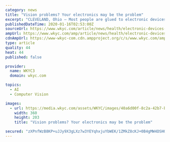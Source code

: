 ```yaml
---
category: news
title: "Vision problems? Your electronics may be the problem"
excerpt: "CLEVELAND, Ohio — Most people are glued to electronic devices throughout the day and doctors say it's putting a real strain on their eyes. There’s a name for it: Computer Vision Syndrome (CVS.) “More people do spend time on screens and so I think that risk factor has gotten worse,” explains Dr. Craig See, of Cleveland Clinic’s Cole ..."
publishedDateTime: 2020-01-16T02:53:00Z
sourceUrl: https://www.wkyc.com/article/news/health/electronic-devices-causing-vision-problems/95-787d0be3-0e82-486e-b78e-a07bc645f8d4
ampUrl: https://www.wkyc.com/amp/article/news/health/electronic-devices-causing-vision-problems/95-787d0be3-0e82-486e-b78e-a07bc645f8d4
cdnAmpUrl: https://www-wkyc-com.cdn.ampproject.org/c/s/www.wkyc.com/amp/article/news/health/electronic-devices-causing-vision-problems/95-787d0be3-0e82-486e-b78e-a07bc645f8d4
type: article
quality: 44
heat: 44
published: false

provider:
  name: WKYC3
  domain: wkyc.com

topics:
  - AI
  - Computer Vision

images:
  - url: https://media.wkyc.com/assets/WKYC/images/40a6d00f-8c2a-42b7-b529-1133cd967431/40a6d00f-8c2a-42b7-b529-1133cd967431_360x203.jpg
    width: 360
    height: 203
    title: "Vision problems? Your electronics may be the problem"

secured: "zXPnfWzB8KP+uJJy9X3gLXz7w3YEYqhxjuYbWEK/1ZMkZ8cKJ+0B4gMW4DSHQfyA7Bb1CaEczI5y20hxJwatZhEfflosMlNCNnzWPuCjoEedOiALe5ZaDYpZahesFVdAsTzGgx+sdBzJhcasISAeL+mbs0a/LE6QwPKDHFbQxQK6RCR+UjBKU5D6Tth2yQYGJeiYLrdCnbRjLps0UBFtFt+DS3CvUw6HcQmdlldkZJ32Cl5QQxQIoie4hY4gRZbaxvx8Pbq5W/eML5Wus+uEZ0USTkrBYE0eSKvNWt95JL4=;p6AKuoFJgwEKs7dAB150aQ=="
---
```


